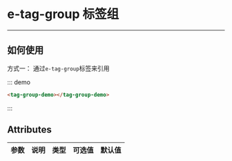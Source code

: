 <!--
 * @Author: your name
 * @Date: 2020-09-28 17:14:19
 * @LastEditTime: 2020-11-20 12:08:27
 * @LastEditors: your name
 * @Description: In User Settings Edit
 * @FilePath: /EasyEle-ui/examples/docs/tag-group.md
-->
# e-tag-group 标签组

---
<!-- {.md} -->

## 如何使用
<!-- {.md} -->

方式一：<!-- {.md} -->
通过<!-- {.md} -->`e-tag-group`标签来引用

<tag-group-demo></tag-group-demo>
::: demo

```html
<tag-group-demo></tag-group-demo>
```

:::



## Attributes
<!-- {.md} -->
| 参数      | 说明    | 类型      | 可选值       | 默认值   |
|---------- |-------- |---------- |-------------  |-------- |

